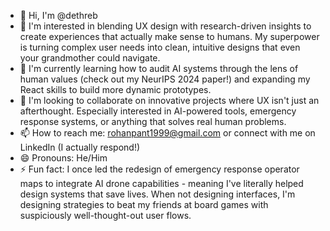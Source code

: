 - 👋 Hi, I'm @dethreb
- 👀 I'm interested in blending UX design with research-driven insights to create experiences that actually make sense to humans. My superpower is turning complex user needs into clean, intuitive designs that even your grandmother could navigate.
- 🌱 I'm currently learning how to audit AI systems through the lens of human values (check out my NeurIPS 2024 paper!) and expanding my React skills to build more dynamic prototypes.
- 💞️ I'm looking to collaborate on innovative projects where UX isn't just an afterthought. Especially interested in AI-powered tools, emergency response systems, or anything that solves real human problems.
- 📫 How to reach me: rohanpant1999@gmail.com or connect with me on LinkedIn (I actually respond!)
- 😄 Pronouns: He/Him
- ⚡ Fun fact: I once led the redesign of emergency response operator maps to integrate AI drone capabilities - meaning I've literally helped design systems that save lives. When not designing interfaces, I'm designing strategies to beat my friends at board games with suspiciously well-thought-out user flows.

<!---
dethreb/dethreb is a ✨ special ✨ repository because its `README.md` (this file) appears on your GitHub profile.
You can click the Preview link to take a look at your changes.
--->
